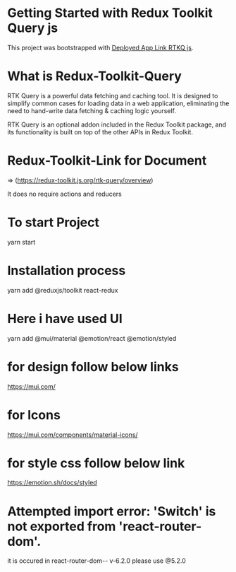 # Getting Started with Redux Toolkit Query js

This project was bootstrapped with [Deployed App Link RTKQ js](https://redux-toolkit-query-js.vercel.app/).

# What is Redux-Toolkit-Query

RTK Query is a powerful data fetching and caching tool. It is designed to simplify common cases for loading data in a web application, eliminating the need to hand-write data fetching & caching logic yourself.

RTK Query is an optional addon included in the Redux Toolkit package, and its functionality is built on top of the other APIs in Redux Toolkit.

# Redux-Toolkit-Link for Document

=> (https://redux-toolkit.js.org/rtk-query/overview)

It does no require actions and reducers

# To start Project

yarn start

# Installation process

yarn add @reduxjs/toolkit react-redux

# Here i have used UI

yarn add @mui/material @emotion/react @emotion/styled

# for design follow below links

https://mui.com/

# for Icons

https://mui.com/components/material-icons/

# for style css follow below link

https://emotion.sh/docs/styled

# Attempted import error: 'Switch' is not exported from 'react-router-dom'.

it is occured in react-router-dom-- v-6.2.0
please use @5.2.0

